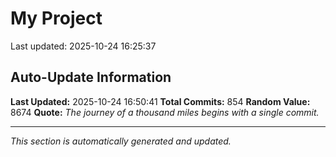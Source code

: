 # My Project


Last updated: 2025-10-24 16:25:37





























































































































































































































































































































































































































































































































































































































































































































































































































































































































































































































































































































































































































































































## Auto-Update Information

**Last Updated:** 2025-10-24 16:50:41
**Total Commits:** 854
**Random Value:** 8674
**Quote:** _The journey of a thousand miles begins with a single commit._

---
_This section is automatically generated and updated._